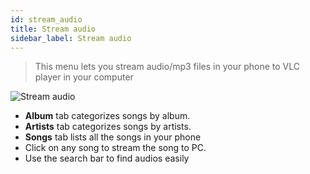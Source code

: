 ```yaml
---
id: stream_audio
title: Stream audio
sidebar_label: Stream audio
---
```


> This menu lets you stream audio/mp3 files in your phone to VLC player in your computer

<div class="row">
  <div class="col">
    <img src="/img/stream_audio.jpeg" alt="Stream audio"></img>
  </div>
  <div class="col">
    <ul>
      <li><b>Album</b> tab categorizes songs by album.</li>
      <li><b>Artists</b> tab categorizes songs by artists.</li>
      <li><b>Songs</b> tab lists all the songs in your phone</li>
      <li>Click on any song to stream the song to PC.</li>
       <li>Use the search bar to find audios easily</li>
    </ul>
  </div>
</div>